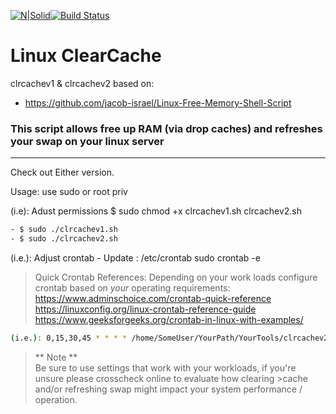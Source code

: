 
[![N|Solid](https://cldup.com/dTxpPi9lDf.thumb.png)](https://nodesource.com/products/nsolid)[![Build Status](https://travis-ci.org/joemccann/dillinger.svg?branch=master)](https://travis-ci.org/joemccann/dillinger)
 # Linux ClearCache 
clrcachev1 & clrcachev2 based on: 
- https://github.com/jacob-israel/Linux-Free-Memory-Shell-Script

 ### This script allows free up RAM (via drop caches) and refreshes your swap on your linux server
--------------------------------------------
Check out Either version.

Usage: 
use sudo or root priv

(i.e): Adust permissions
$ sudo chmod +x clrcachev1.sh clrcachev2.sh
```sh
- $ sudo ./clrcachev1.sh  
- $ sudo ./clrcachev2.sh
```
(i.e.): Adjust crontab - Update : /etc/crontab
sudo crontab -e

>Quick Crontab References: Depending on your work loads configure crontab based on *your* operating requirements: 
>https://www.adminschoice.com/crontab-quick-reference
>https://linuxconfig.org/linux-crontab-reference-guide
>https://www.geeksforgeeks.org/crontab-in-linux-with-examples/
```sh
(i.e.): 0,15,30,45 * * * * /home/SomeUser/YourPath/YourTools/clrcachev2.sh 
```
>** Note **   
>Be sure to use settings that work with your workloads, if you're unsure please crosscheck online to evaluate how clearing >cache and/or refreshing swap might impact your system performance / operation.






